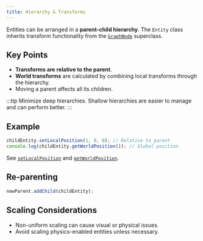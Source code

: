 ```yaml
---
title: Hierarchy & Transforms
---
```


Entities can be arranged in a **parent-child hierarchy**. The `Entity` class inherits transform functionality from the [`GraphNode`](https://manual.oasisserver.link/engine/classes/GraphNode.html) superclass.

## Key Points

- **Transforms are relative to the parent**.
- **World transforms** are calculated by combining local transforms through the hierarchy.
- Moving a parent affects all its children.

:::tip
Minimize deep hierarchies. Shallow hierarchies are easier to manage and can perform better.
:::

## Example

```javascript
childEntity.setLocalPosition(1, 0, 0); // Relative to parent
console.log(childEntity.getWorldPosition()); // Global position
```

See [`setLocalPosition`](https://manual.oasisserver.link/engine/classes/GraphNode.html#setlocalposition) and [`getWorldPosition`](https://manual.oasisserver.link/engine/classes/GraphNode.html#getworldposition).

## Re-parenting

```javascript
newParent.addChild(childEntity);
```

## Scaling Considerations

- Non-uniform scaling can cause visual or physical issues.
- Avoid scaling physics-enabled entities unless necessary.
